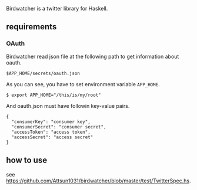 Birdwatcher is a twitter library for Haskell.

## requirements
### OAuth
Birdwatcher read json file at the following path to get information about oauth.

```
$APP_HOME/secrets/oauth.json
```

As you can see, you have to set environment variable `APP_HOME`.

```
$ export APP_HOME="/this/is/my/root"
```

And oauth.json must have followin key-value pairs.

```
{
  "consumerKey": "consumer key",
  "consumerSecret": "consumer secret",
  "accessToken": "access token",
  "accessSecret": "access secret"
}
```

## how to use
see <https://github.com/Attsun1031/birdwatcher/blob/master/test/TwitterSpec.hs>.
